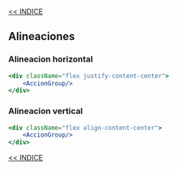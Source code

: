 [<< INDICE](../../README.md)
## Alineaciones
### Alineacion horizontal
```jsx
<div className="flex justify-content-center">
    <AccionGroup/>
</div>
```
### Alineacion vertical
```jsx
<div className="flex align-content-center">
    <AccionGroup/>
</div>
```
[<< INDICE](../../README.md)